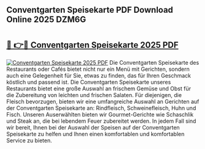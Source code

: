 ## Conventgarten Speisekarte PDF Download Online 2025 DZM6G

# <h2><a href="http://gc7kcen.nevu.top/?p=Conventgarten+Speisekarte">🔗 👉🔴 Conventgarten Speisekarte 2025 PDF</a></h2>

[![Conventgarten Speisekarte 2025 PDF](https://i.imgur.com/dBaPXMq.png)](http://gc7kcen.nevu.top/?p=Conventgarten+Speisekarte)
Die Conventgarten Speisekarte des Restaurants oder Cafés bietet nicht nur ein Menü mit Gerichten, sondern auch eine Gelegenheit für Sie, etwas zu finden, das für Ihren Geschmack köstlich und passend ist. Die Conventgarten Speisekarte unseres Restaurants bietet eine große Auswahl an frischem Gemüse und Obst für die Zubereitung von leichten und frischen Salaten. Für diejenigen, die Fleisch bevorzugen, bieten wir eine umfangreiche Auswahl an Gerichten auf der Conventgarten Speisekarte an: Rindfleisch, Schweinefleisch, Huhn und Fisch. Unseren Auserwählten bieten wir Gourmet-Gerichte wie Schaschlik und Steak an, die bei lebendem Feuer zubereitet werden. In jedem Fall sind wir bereit, Ihnen bei der Auswahl der Speisen auf der Conventgarten Speisekarte zu helfen und Ihnen einen komfortablen und komfortablen Service zu bieten.
